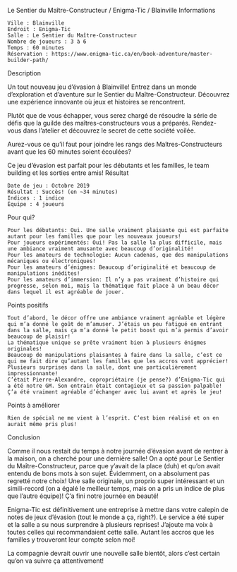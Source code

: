 
Le Sentier du Maître-Constructeur / Enigma-Tic / Blainville
Informations

    Ville : Blainville
    Endroit : Enigma-Tic
    Salle : Le Sentier du Maître-Constructeur
    Nombre de joueurs : 3 à 6
    Temps : 60 minutes
    Réservation : https://www.enigma-tic.ca/en/book-adventure/master-builder-path/

 
Description

Un tout nouveau jeu d’évasion à Blainville! Entrez dans un monde d’exploration et d’aventure sur le Sentier du Maître-Constructeur. Découvrez une expérience innovante où jeux et histoires se rencontrent.

Plutôt que de vous échapper, vous serez chargé de résoudre la série de défis que la guilde des maîtres-constructeurs vous a préparés. Rendez-vous dans l’atelier et découvrez le secret de cette société voilée.

Aurez-vous ce qu’il faut pour joindre les rangs des Maîtres-Constructeurs avant que les 60 minutes soient écoulées?

Ce jeu d’évasion est parfait pour les débutants et les familles, le team building et les sorties entre amis!
Résultat

    Date de jeu : Octobre 2019
    Résultat : Succès! (en ~34 minutes)
    Indices : 1 indice
    Équipe : 4 joueurs

Pour qui?

    Pour les débutants: Oui. Une salle vraiment plaisante qui est parfaite autant pour les familles que pour les nouveaux joueurs!
    Pour joueurs expérimentés: Oui! Pas la salle la plus difficile, mais une ambiance vraiment amusante avec beaucoup d’originalité!
    Pour les amateurs de technologie: Aucun cadenas, que des manipulations mécaniques ou électroniques!
    Pour les amateurs d’énigmes: Beaucoup d’originalité et beaucoup de manipulations inédites!
    Pour les amateurs d’immersion: Il n’y a pas vraiment d’histoire qui progresse, selon moi, mais la thématique fait place à un beau décor dans lequel il est agréable de jouer.

 Points positifs

    Tout d’abord, le décor offre une ambiance vraiment agréable et légère qui m’a donné le goût de m’amuser. J’étais un peu fatigué en entrant dans la salle, mais ça m’a donné le petit boost qui m’a permis d’avoir beaucoup de plaisir!
    La thématique unique se prête vraiment bien à plusieurs énigmes originales!
    Beaucoup de manipulations plaisantes à faire dans la salle, c’est ce qui me fait dire qu’autant les familles que les accros vont apprécier!
    Plusieurs surprises dans la salle, dont une particulièrement impressionnante!
    C’était Pierre-Alexandre, copropriétaire (je pense?) d’Enigma-Tic qui a été notre GM. Son entrain était contagieux et sa passion palpable! Ç’a été vraiment agréable d’échanger avec lui avant et après le jeu!

Points à améliorer

    Rien de spécial ne me vient à l’esprit. C’est bien réalisé et on en aurait même pris plus!

Conclusion

Comme il nous restait du temps à notre journée d’évasion avant de rentrer à la maison, on a cherché pour une dernière salle! On a opté pour Le Sentier du Maître-Constructeur, parce que y’avait de la place (duh) et qu’on avait entendu de bons mots à son sujet. Évidemment, on a absolument pas regretté notre choix! Une salle originale, un proprio super intéressant et un simili-record (on a égalé le meilleur temps, mais on a pris un indice de plus que l’autre équipe)! Ç’a fini notre journée en beauté!

Enigma-Tic est définitivement une entreprise à mettre dans votre calepin de notes de jeux d’évasion (tout le monde a ça, right?). Le service a été super et la salle a su nous surprendre à plusieurs reprises! J’ajoute ma voix à toutes celles qui recommandaient cette salle. Autant les accros que les familles y trouveront leur compte selon moi!

La compagnie devrait ouvrir une nouvelle salle bientôt, alors c’est certain qu’on va suivre ça attentivement!
